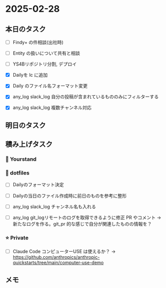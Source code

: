 # 2025-02-28

## 本日のタスク

- [ ] Findy+ の件相談(出社時)

- [ ] Entity の扱いについて共有と相談
- [ ] YS4Bリポジトリ分割, デプロイ

- [x] Dailyを lc に追加
- [x] Daily のファイル名フォーマット変更
- [x] any_log slack_log 自分の投稿が含まれているもののみにフィルターする
- [x] any_log slack_log 複数チャンネル対応

## 明日のタスク

## 積み上げタスク

### 🔵 Yourstand

### 🔴 dotfiles

- [ ] Dailyのフォーマット決定
- [ ] Dailyの当日のファイル作成時に前日のものを参考に整形

- [ ] any_log slack_log チャンネル名も入れる
- [ ] any_log git_logリモートのログを取得できるように修正 PR やコメント -> 新たなログを作る。git_pr 的な感じで自分が関連したものの情報を？

### ⭐️ Private

- [ ] Claude Code コンピューターUSE は使えるか？ -> https://github.com/anthropics/anthropic-quickstarts/tree/main/computer-use-demo

## メモ
